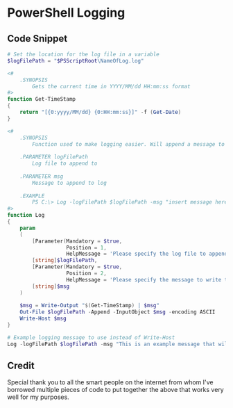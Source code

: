 # PowerShell Logging

## Code Snippet

```PowerShell  
# Set the location for the log file in a variable
$logFilePath = "$PSScriptRoot\NameOfLog.log"

<#
    .SYNOPSIS
        Gets the current time in YYYY/MM/dd HH:mm:ss format
#>
function Get-TimeStamp
{
    return "[{0:yyyy/MM/dd} {0:HH:mm:ss}]" -f (Get-Date)
}

<#
    .SYNOPSIS
        Function used to make logging easier. Will append a message to the given log files
    
    .PARAMETER logFilePath
        Log file to append to
    
    .PARAMETER msg
        Message to append to log
    
    .EXAMPLE
        PS C:\> Log -logFilePath $logFilePath -msg "insert message here"
#>
function Log
{
    param
    (
        [Parameter(Mandatory = $true,
                   Position = 1,
                   HelpMessage = 'Please specify the log file to append to')]
        [string]$logFilePath,
        [Parameter(Mandatory = $true,
                   Position = 2,
                   HelpMessage = 'Please specify the message to write to host and the specified log file')]
        [string]$msg
    )
    
    $msg = Write-Output "$(Get-TimeStamp) | $msg"
    Out-File $logFilePath -Append -InputObject $msg -encoding ASCII
    Write-Host $msg
}

# Example logging message to use instead of Write-Host
Log -logFilePath $logFilePath -msg "This is an example message that will be written to the log AND to the console"
```  
  
## Credit

Special thank you to all the smart people on the internet from whom I've borrowed multiple pieces of code to put together the above that works very well for my purposes. 
